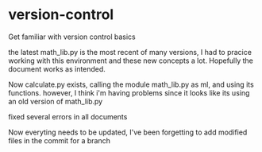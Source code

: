 # version-control
Get familiar with version control basics

the latest math_lib.py is the most recent of many versions, I had to pracice working with this environment and these new
concepts a lot. Hopefully the document works as intended.



Now calculate.py exists, calling the module math_lib.py as ml, and using its functions. however, I think i'm having problems since it looks like its using an old version of math_lib.py


fixed several errors in all documents





Now everyting needs to be updated, I've been forgetting to add modified files in the commit for a branch 
